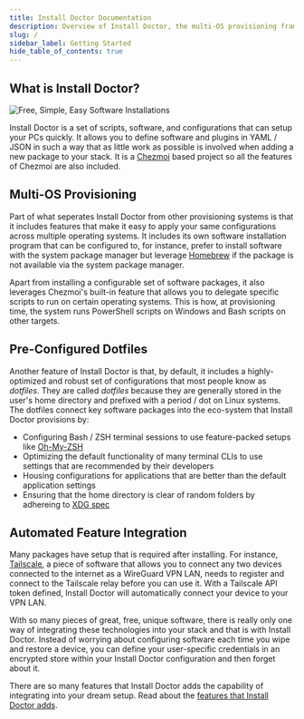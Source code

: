 ```yaml
---
title: Install Doctor Documentation
description: Overview of Install Doctor, the multi-OS provisioning framework that can setup workstations and servers
slug: /
sidebar_label: Getting Started
hide_table_of_contents: true
---
```

## What is Install Doctor?

![Free, Simple, Easy Software Installations](/assets/img/og.png)

Install Doctor is a set of scripts, software, and configurations that can setup your PCs quickly. It allows you to define software and plugins in YAML / JSON in such a way that as little work as possible is involved when adding a new package to your stack. It is a [Chezmoi](https://www.chezmoi.io/) based project so all the features of Chezmoi are also included.

## Multi-OS Provisioning

Part of what seperates Install Doctor from other provisioning systems is that it includes features that make it easy to apply your same configurations across multiple operating systems. It includes its own software installation program that can be configured to, for instance, prefer to install software with the system package manager but leverage [Homebrew](https://brew.sh/) if the package is not available via the system package manager.

Apart from installing a configurable set of software packages, it also leverages Chezmoi's built-in feature that allows you to delegate specific scripts to run on certain operating systems. This is how, at provisioning time, the system runs PowerShell scripts on Windows and Bash scripts on other targets.

## Pre-Configured Dotfiles

Another feature of Install Doctor is that, by default, it includes a highly-optimized and robust set of configurations that most people know as *dotfiles*. They are called *dotfiles* because they are generally stored in the user's home directory and prefixed with a period / dot on Linux systems. The dotfiles connect key software packages into the eco-system that Install Doctor provisions by:

* Configuring Bash / ZSH terminal sessions to use feature-packed setups like [Oh-My-ZSH](https://ohmyz.sh/)
* Optimizing the default functionality of many terminal CLIs to use settings that are recommended by their developers
* Housing configurations for applications that are better than the default application settings
* Ensuring that the home directory is clear of random folders by adhereing to [XDG spec](https://wiki.archlinux.org/title/XDG_Base_Directory)

## Automated Feature Integration

Many packages have setup that is required after installing. For instance, [Tailscale](https://tailscale.com/), a piece of software that allows you to connect any two devices connected to the internet as a WireGuard VPN LAN, needs to register and connect to the Tailscale relay before you can use it. With a Tailscale API token defined, Install Doctor will automatically connect your device to your VPN LAN.

With so many pieces of great, free, unique software, there is really only one way of integrating these technologies into your stack and that is with Install Doctor. Instead of worrying about configuring software each time you wipe and restore a device, you can define your user-specific credentials in an encrypted store within your Install Doctor configuration and then forget about it.

There are so many features that Install Doctor adds the capability of integrating into your dream setup. Read about the [features that Install Doctor adds](/docs/features).
